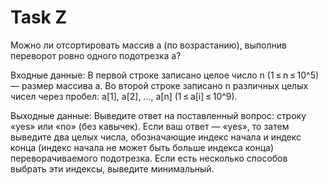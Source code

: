 # Task Z

Можно ли отсортировать массив a (по возрастанию), выполнив переворот ровно одного подотрезка a?

Входные данные:
В первой строке записано целое число n (1 ≤ n ≤ 10^5) — размер массива a.
Во второй строке записано n различных целых чисел через пробел: a[1], a[2], ..., a[n] (1 ≤ a[i] ≤ 10^9).

Выходные данные:
Выведите ответ на поставленный вопрос: строку «yes» или «no» (без кавычек). Если ваш ответ — «yes», то затем выведите два целых числа,
обозначающие индекс начала и индекс конца (индекс начала не может быть больше индекса конца) переворачиваемого подотрезка.
Если есть несколько способов выбрать эти индексы, выведите минимальный.

